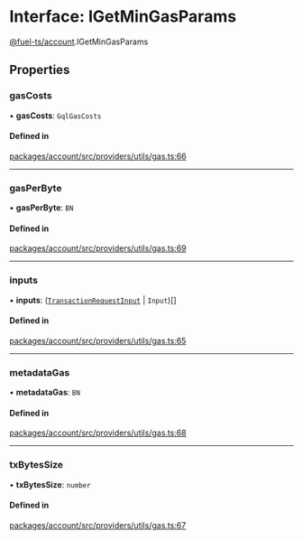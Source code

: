 # Interface: IGetMinGasParams

[@fuel-ts/account](/api/Account/index.md).IGetMinGasParams

## Properties

### gasCosts

• **gasCosts**: `GqlGasCosts`

#### Defined in

[packages/account/src/providers/utils/gas.ts:66](https://github.com/FuelLabs/fuels-ts/blob/577584db/packages/account/src/providers/utils/gas.ts#L66)

___

### gasPerByte

• **gasPerByte**: `BN`

#### Defined in

[packages/account/src/providers/utils/gas.ts:69](https://github.com/FuelLabs/fuels-ts/blob/577584db/packages/account/src/providers/utils/gas.ts#L69)

___

### inputs

• **inputs**: ([`TransactionRequestInput`](/api/Account/index.md#transactionrequestinput) \| `Input`)[]

#### Defined in

[packages/account/src/providers/utils/gas.ts:65](https://github.com/FuelLabs/fuels-ts/blob/577584db/packages/account/src/providers/utils/gas.ts#L65)

___

### metadataGas

• **metadataGas**: `BN`

#### Defined in

[packages/account/src/providers/utils/gas.ts:68](https://github.com/FuelLabs/fuels-ts/blob/577584db/packages/account/src/providers/utils/gas.ts#L68)

___

### txBytesSize

• **txBytesSize**: `number`

#### Defined in

[packages/account/src/providers/utils/gas.ts:67](https://github.com/FuelLabs/fuels-ts/blob/577584db/packages/account/src/providers/utils/gas.ts#L67)
